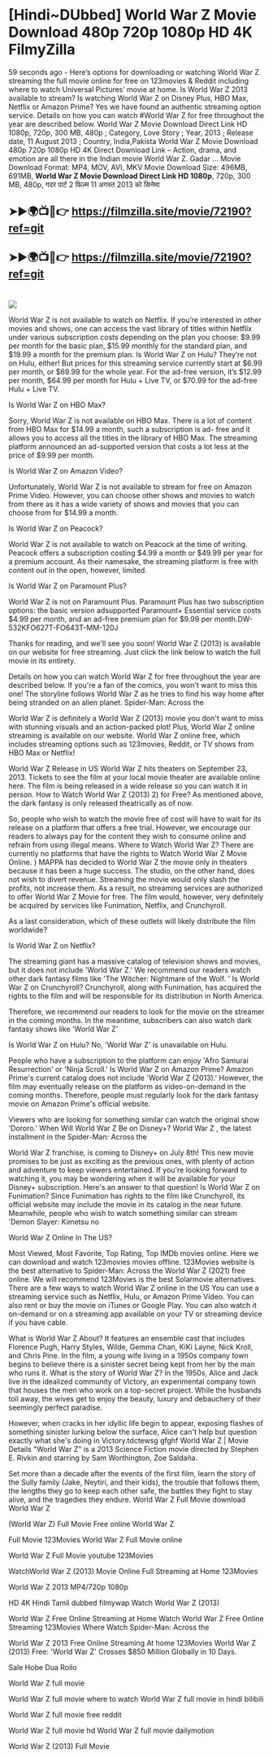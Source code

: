 # [Hindi~DUbbed] World War Z Movie Download 480p 720p 1080p HD 4K FilmyZilla


59 seconds ago - Here’s options for downloading or watching World War Z streaming the full movie online for free on 123movies & Reddit including where to watch Universal Pictures’ movie at home. Is World War Z 2013 available to stream? Is watching World War Z on Disney Plus, HBO Max, Netflix or Amazon Prime? Yes we have found an authentic streaming option service. Details on how you can watch #World War Z for free throughout the year are described below. World War Z Movie Download Direct Link HD 1080p, 720p, 300 MB, 480p ; Category, Love Story ; Year, 2013 ; Release date, 11 August 2013 ; Country, India,Pakista World War Z Movie Download 480p 720p 1080p HD 4K Direct Download Link – Action, drama, and emotion are all there in the Indian movie World War Z. Gadar ...
Movie Download Format: MP4, MOV, AVI, MKV
Movie Download Size: 496MB, 691MB, **World War Z Movie Download Direct Link HD 1080p**, 720p, 300 MB, 480p, गदर पार्ट 2 फिल्म 11 अगस्त 2013 को सिनेमा

## ➤►🌍📺📱👉   https://filmzilla.site/movie/72190?ref=git

## ➤►🌍📺📱👉   https://filmzilla.site/movie/72190?ref=git

#

<img src="https://image.tmdb.org/t/p/w780//kg2FOT2Oe5PSCgs3L4vLel6B7ck.jpg" />

World War Z is not available to watch on Netflix. If you’re interested in other movies and shows, one can access the vast library of titles within Netflix under various subscription costs depending on the plan you choose: $9.99 per month for the basic plan, $15.99 monthly for the standard plan, and $19.99 a month for the premium plan. Is World War Z on Hulu? They’re not on Hulu, either! But prices for this streaming service currently start at $6.99 per month, or $69.99 for the whole year. For the ad-free version, it’s $12.99 per month, $64.99 per month for Hulu + Live TV, or $70.99 for the ad-free Hulu + Live TV.

Is World War Z on HBO Max?

Sorry, World War Z is not available on HBO Max. There is a lot of content from HBO Max for $14.99 a month, such a subscription is ad- free and it allows you to access all the titles in the library of HBO Max. The streaming platform announced an ad-supported version that costs a lot less at the price of $9.99 per month.

Is World War Z on Amazon Video?

Unfortunately, World War Z is not available to stream for free on Amazon Prime Video. However, you can choose other shows and movies to watch from there as it has a wide variety of shows and movies that you can choose from for $14.99 a month.

Is World War Z on Peacock?

World War Z is not available to watch on Peacock at the time of writing. Peacock offers a subscription costing $4.99 a month or $49.99 per year for a premium account. As their namesake, the streaming platform is free with content out in the open, however, limited.

Is World War Z on Paramount Plus?

World War Z is not on Paramount Plus. Paramount Plus has two subscription options: the basic version adsupported Paramount+ Essential service costs $4.99 per month, and an ad-free premium plan for $9.99 per month.DW-532KFO627T-FO643T-MM-120J

Thanks for reading, and we'll see you soon! World War Z (2013) is available on our website for free streaming. Just click the link below to watch the full movie in its entirety.

Details on how you can watch World War Z for free throughout the year are described below. If you're a fan of the comics, you won't want to miss this one! The storyline follows World War Z as he tries to find his way home after being stranded on an alien planet. Spider-Man: Across the

World War Z is definitely a World War Z (2013) movie you don't want to miss with stunning visuals and an action-packed plot! Plus, World War Z online streaming is available on our website. World War Z online free, which includes streaming options such as 123movies, Reddit, or TV shows from HBO Max or Netflix!

World War Z Release in US World War Z hits theaters on September 23, 2013. Tickets to see the film at your local movie theater are available online here. The film is being released in a wide release so you can watch it in person. How to Watch World War Z (2013) 2) for Free? As mentioned above, the dark fantasy is only released theatrically as of now.

So, people who wish to watch the movie free of cost will have to wait for its release on a platform that offers a free trial. However, we encourage our readers to always pay for the content they wish to consume online and refrain from using illegal means. Where to Watch World War Z? There are currently no platforms that have the rights to Watch World War Z Movie Online. ) MAPPA has decided to World War Z the movie only in theaters because it has been a huge success. The studio, on the other hand, does not wish to divert revenue. Streaming the movie would only slash the profits, not increase them. As a result, no streaming services are authorized to offer World War Z Movie for free. The film would, however, very definitely be acquired by services like Funimation, Netflix, and Crunchyroll.

As a last consideration, which of these outlets will likely distribute the film worldwide?

Is World War Z on Netflix?

The streaming giant has a massive catalog of television shows and movies, but it does not include 'World War Z.' We recommend our readers watch other dark fantasy films like 'The Witcher: Nightmare of the Wolf. ' Is World War Z on Crunchyroll? Crunchyroll, along with Funimation, has acquired the rights to the film and will be responsible for its distribution in North America.

Therefore, we recommend our readers to look for the movie on the streamer in the coming months. In the meantime, subscribers can also watch dark fantasy shows like 'World War Z'

Is World War Z on Hulu? No, 'World War Z' is unavailable on Hulu.

People who have a subscription to the platform can enjoy 'Afro Samurai Resurrection' or 'Ninja Scroll.' Is World War Z on Amazon Prime? Amazon Prime's current catalog does not include 'World War Z (2013).' However, the film may eventually release on the platform as video-on-demand in the coming months. Therefore, people must regularly look for the dark fantasy movie on Amazon Prime's official website.

Viewers who are looking for something similar can watch the original show 'Dororo.' When Will World War Z Be on Disney+? World War Z , the latest installment in the Spider-Man: Across the

World War Z franchise, is coming to Disney+ on July 8th! This new movie promises to be just as exciting as the previous ones, with plenty of action and adventure to keep viewers entertained. If you're looking forward to watching it, you may be wondering when it will be available for your Disney+ subscription. Here's an answer to that question! Is World War Z on Funimation? Since Funimation has rights to the film like Crunchyroll, its official website may include the movie in its catalog in the near future. Meanwhile, people who wish to watch something similar can stream 'Demon Slayer: Kimetsu no

World War Z Online In The US?

Most Viewed, Most Favorite, Top Rating, Top IMDb movies online. Here we can download and watch 123movies movies offline. 123Movies website is the best alternative to Spider-Man: Across the World War Z (2021) free online. We will recommend 123Movies is the best Solarmovie alternatives. There are a few ways to watch World War Z online in the US You can use a streaming service such as Netflix, Hulu, or Amazon Prime Video. You can also rent or buy the movie on iTunes or Google Play. You can also watch it on-demand or on a streaming app available on your TV or streaming device if you have cable.

What is World War Z About? It features an ensemble cast that includes Florence Pugh, Harry Styles, Wilde, Gemma Chan, KiKi Layne, Nick Kroll, and Chris Pine. In the film, a young wife living in a 1950s company town begins to believe there is a sinister secret being kept from her by the man who runs it. What is the story of World War Z? In the 1950s, Alice and Jack live in the idealized community of Victory, an experimental company town that houses the men who work on a top-secret project. While the husbands toil away, the wives get to enjoy the beauty, luxury and debauchery of their seemingly perfect paradise.

However, when cracks in her idyllic life begin to appear, exposing flashes of something sinister lurking below the surface, Alice can't help but question exactly what she's doing in Victory.tdctewsg gfghf World War Z | Movie Details "World War Z" is a 2013 Science Fiction movie directed by Stephen E. Rivkin and starring by Sam Worthington, Zoe Saldaña.

Set more than a decade after the events of the first film, learn the story of the Sully family (Jake, Neytiri, and their kids), the trouble that follows them, the lengths they go to keep each other safe, the battles they fight to stay alive, and the tragedies they endure. World War Z Full Movie download World War Z

(World War Z) Full Movie Free online World War Z

Full Movie 123Movies World War Z Full Movie online

World War Z Full Movie youtube 123Movies

WatchWorld War Z (2013) Movie Online Full Streaming at Home 123Movies

World War Z 2013 MP4/720p 1080p

HD 4K Hindi Tamil dubbed filmywap Watch World War Z (2013)

World War Z Free Online Streaming at Home Watch World War Z Free Online Streaming 123Movies Where Watch Spider-Man: Across the

World War Z 2013 Free Online Streaming At home 123Movies World War Z (2013) Free: 'World War Z' Crosses $850 Million Globally in 10 Days.

Sale Hobe Dua Roilo

World War Z full movie

World War Z full movie where to watch World War Z full movie in hindi bilibili

World War Z full movie free reddit

World War Z full movie hd World War Z full movie dailymotion

World War Z (2013) Full Movie